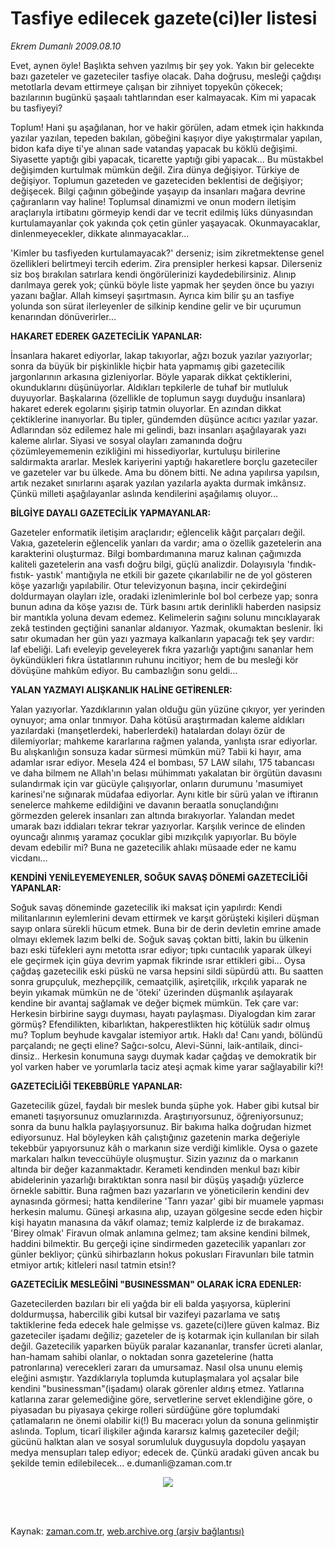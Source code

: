# Tasfiye edilecek gazete(ci)ler listesi

*Ekrem Dumanlı 2009.08.10*

<td class="columnist-detail">
<p>Evet, aynen öyle! Başlıkta sehven yazılmış bir şey yok. Yakın bir gelecekte bazı gazeteler ve gazeteciler tasfiye olacak. Daha doğrusu, mesleği çağdışı metotlarla devam ettirmeye çalışan bir zihniyet topyekûn çökecek; bazılarının bugünkü şaşaalı tahtlarından eser kalmayacak. Kim mi yapacak bu tasfiyeyi?</p>
<p>
<div id="haberMetinDiv">
<p> Toplum! Hani şu aşağılanan, hor ve hakir görülen, adam etmek için hakkında yazılar yazılan, tepeden bakılan, göbeğini kaşıyor diye yakıştırmalar yapılan, bidon kafa diye ti'ye alınan sade vatandaş yapacak bu köklü değişimi. Siyasette yaptığı gibi yapacak, ticarette yaptığı gibi yapacak... Bu müstakbel değişimden kurtulmak mümkün değil. Zira dünya değişiyor. Türkiye de değişiyor. Toplumun gazeteden ve gazeteciden beklentisi de değişiyor; değişecek. Bilgi çağının göbeğinde yaşayıp da insanları mağara devrine çağıranların vay haline! Toplumsal dinamizmi ve onun modern iletişim araçlarıyla irtibatını görmeyip kendi dar ve tecrit edilmiş lüks dünyasından kurtulamayanlar çok yakında çok çetin günler yaşayacak. Okunmayacaklar, dinlenmeyecekler, dikkate alınmayacaklar...
<p>'Kimler bu tasfiyeden kurtulamayacak?' derseniz; isim zikretmektense genel özellikleri belirtmeyi tercih ederim. Zira prensipler herkesi kapsar. Dilerseniz siz boş bırakılan satırlara kendi öngörülerinizi kaydedebilirsiniz. Alınıp darılmaya gerek yok; çünkü böyle liste yapmak her şeyden önce bu yazıyı yazanı bağlar. Allah kimseyi şaşırtmasın. Ayrıca kim bilir şu an tasfiye yolunda son sürat ilerleyenler de silkinip kendine gelir ve bir uçurumun kenarından dönüverirler...
<p><b>HAKARET EDEREK GAZETECİLİK YAPANLAR:</b>
<p> İnsanlara hakaret ediyorlar, lakap takıyorlar, ağzı bozuk yazılar yazıyorlar; sonra da büyük bir pişkinlikle hiçbir hata yapmamış gibi gazetecilik jargonlarının arkasına gizleniyorlar. Böyle yaparak dikkat çektiklerini, okunduklarını düşünüyorlar. Aldıkları tepkilerle de tuhaf bir mutluluk duyuyorlar. Başkalarına (özellikle de toplumun saygı duyduğu insanlara) hakaret ederek egolarını şişirip tatmin oluyorlar. En azından dikkat çektiklerine inanıyorlar. Bu tipler, gündemden düşünce acıtıcı yazılar yazar. Adlarından söz edilemez hale mi gelindi, bazı insanları aşağılayarak yazı kaleme alırlar. Siyasi ve sosyal olayları zamanında doğru çözümleyememenin ezikliğini mi hissediyorlar, kurtuluşu birilerine saldırmakta ararlar. Meslek kariyerini yaptığı hakaretlere borçlu gazeteciler ve gazeteler var bu ülkede. Ama bu dönem bitti. Ne adına yapılırsa yapılsın, artık nezaket sınırlarını aşarak yazılan yazılarla ayakta durmak imkânsız. Çünkü milleti aşağılayanlar aslında kendilerini aşağılamış oluyor...
<p><b>BİLGİYE DAYALI GAZETECİLİK YAPMAYANLAR:</b>
<p> Gazeteler enformatik iletişim araçlarıdır; eğlencelik kâğıt parçaları değil. Vakıa, gazetelerin eğlencelik yanları da vardır; ama o özellik gazetelerin ana karakterini oluşturmaz. Bilgi bombardımanına maruz kalınan çağımızda kaliteli gazetelerin ana vasfı doğru bilgi, güçlü analizdir. Dolayısıyla 'fındık- fıstık- yastık' mantığıyla ne etkili bir gazete çıkarılabilir ne de yol gösteren köşe yazarlığı yapılabilir. Otur televizyonun başına, incir çekirdeğini doldurmayan olayları izle, oradaki izlenimlerinle bol bol cerbeze yap; sonra bunun adına da köşe yazısı de. Türk basını artık derinlikli haberden nasipsiz bir mantıkla yoluna devam edemez. Kelimelerin sağını solunu mıncıklayarak zekâ testinden geçtiğini sananlar aldanıyor. Yazmak, okumaktan beslenir. İki satır okumadan her gün yazı yazmaya kalkanların yapacağı tek şey vardır: laf ebeliği. Lafı eveleyip geveleyerek fıkra yazarlığı yaptığını sananlar hem öykündükleri fıkra üstatlarının ruhunu incitiyor; hem de bu mesleği kör dövüşüne mahkûm ediyor. Bu cambazlığın sonu geldi...
<p><b>YALAN YAZMAYI ALIŞKANLIK HALİNE GETİRENLER:</b>
<p> Yalan yazıyorlar. Yazdıklarının yalan olduğu gün yüzüne çıkıyor, yer yerinden oynuyor; ama onlar tınmıyor. Daha kötüsü araştırmadan kaleme aldıkları yazılardaki (manşetlerdeki, haberlerdeki) hatalardan dolayı özür de dilemiyorlar; mahkeme kararlarına rağmen yalanda, yanlışta ısrar ediyorlar. Bu alışkanlığın sonsuza kadar sürmesi mümkün mü? Tabii ki hayır, ama adamlar ısrar ediyor. Mesela 424 el bombası, 57 LAW silahı, 175 tabancası ve daha bilmem ne Allah'ın belası mühimmatı yakalatan bir örgütün davasını sulandırmak için var gücüyle çalışıyorlar, onların durumunu 'masumiyet karinesi'ne sığınarak müdafaa ediyorlar. Aynı kitle bir sürü yalan ve iftiranın senelerce mahkeme edildiğini ve davanın beraatla sonuçlandığını görmezden gelerek insanları zan altında bırakıyorlar. Yalandan medet umarak bazı iddiaları tekrar tekrar yazıyorlar. Karşılık verince de elinden oyuncağı alınmış yaramaz çocuklar gibi mızıkçılık yapıyorlar. Bu böyle devam edebilir mi? Buna ne gazetecilik ahlakı müsaade eder ne kamu vicdanı...
<p><b>KENDİNİ YENİLEYEMEYENLER, SOĞUK SAVAŞ DÖNEMİ GAZETECİLİĞİ YAPANLAR:</b>
<p>Soğuk savaş döneminde gazetecilik iki maksat için yapılırdı: Kendi militanlarının eylemlerini devam ettirmek ve karşıt görüşteki kişileri düşman sayıp onlara sürekli hücum etmek. Buna bir de derin devletin emrine amade olmayı eklemek lazım belki de. Soğuk savaş çoktan bitti, lakin bu ülkenin bazı eski tüfekleri aynı metotta ısrar ediyor; tıpkı cuntacılık yaparak ülkeyi ele geçirmek için güya devrim yapmak fikrinde ısrar ettikleri gibi... Oysa çağdaş gazetecilik eski püskü ne varsa hepsini sildi süpürdü attı. Bu saatten sonra grupçuluk, mezhepçilik, cemaatçilik, aşiretçilik, ırkçılık yaparak ne beyin yıkamak mümkün ne de 'öteki' üzerinden düşmanlık aşılayarak kendine bir avantaj sağlamak ve değer biçmek mümkün. Tek çare var: Herkesin birbirine saygı duyması, hayatı paylaşması. Diyalogdan kim zarar görmüş? Efendilikten, kibarlıktan, hakperestlikten hiç kötülük sadır olmuş mu? Toplum beyhude kavgalar istemiyor artık. Haklı da! Canı yandı, bölündü parçalandı; ne geçti eline? Sağcı-solcu, Alevi-Sünni, laik-antilaik, dinci-dinsiz.. Herkesin konumuna saygı duymak kadar çağdaş ve demokratik bir yol varken haber ve yorumlarla taciz ateşi açmak kime yarar sağlayabilir ki?!
<p><b>GAZETECİLİĞİ TEKEBBÜRLE YAPANLAR:</b>
<p> Gazetecilik güzel, faydalı bir meslek bunda şüphe yok. Haber gibi kutsal bir emaneti taşıyorsunuz omuzlarınızda. Araştırıyorsunuz, öğreniyorsunuz; sonra da bunu halkla paylaşıyorsunuz. Bir bakıma halka doğrudan hizmet ediyorsunuz. Hal böyleyken kâh çalıştığınız gazetenin marka değeriyle tekebbür yapıyorsunuz kâh o markanın size verdiği kimlikle. Oysa o gazete markaları halkın teveccühüyle oluşmuştur. Sizin yazınız da o markanın altında bir değer kazanmaktadır. Kerameti kendinden menkul bazı kibir abidelerinin yazarlığı bıraktıktan sonra nasıl bir düşüş yaşadığı yüzlerce örnekle sabittir. Buna rağmen bazı yazarların ve yöneticilerin kendini dev aynasında görmesi; hatta kendilerine 'Tanrı yazar' gibi bir muamele yapması herkesin malumu. Güneşi arkasına alıp, uzayan gölgesine secde eden hiçbir kişi hayatın manasına da vâkıf olamaz; temiz kalplerde iz de bırakamaz. 'Birey olmak' Firavun olmak anlamına gelmez; tam aksine kendini bilmek, haddini bilmektir. Bu gerçeği içine sindirmeden gazetecilik yapanları zor günler bekliyor; çünkü sihirbazların hokus pokusları Firavunları bile tatmin etmiyor artık; kitleleri nasıl tatmin etsin!?
<p><b>GAZETECİLİK MESLEĞİNİ "BUSINESSMAN" OLARAK İCRA EDENLER: </b>
<p>Gazetecilerden bazıları bir eli yağda bir eli balda yaşıyorsa, küplerini doldurmuşsa, habercilik gibi kutsal bir vazifeyi pazarlama ve satış taktiklerine feda edecek hale gelmişse vs. gazete(ci)lere güven kalmaz. Biz gazeteciler işadamı değiliz; gazeteler de iş kotarmak için kullanılan bir silah değil. Gazetecilik yaparken büyük paralar kazananlar, transfer ücreti alanlar, han-hamam sahibi olanlar, o noktadan sonra gazetelerine (hatta patronlarına) verecekleri zararı da umursamaz. Nasıl olsa ununu elemiş eleğini asmıştır. Yazdıklarıyla toplumda kutuplaşmalara yol açsalar bile kendini "businessman"(işadamı) olarak görenler aldırış etmez. Yatlarına katlarına zarar gelemediğine göre, servetlerine servet eklendiğine göre, o piyasadan bu piyasaya çekirge rolleri sürdüğüne göre toplumdaki çatlamaların ne önemi olabilir ki(!) Bu maceracı yolun da sonuna gelinmiştir aslında. Toplum, ticarî ilişkiler ağında kararsız kalmış gazeteciler değil; gücünü halktan alan ve sosyal sorumluluk duygusuyla dopdolu yaşayan medya mensupları talep ediyor; edecek de. Çünkü aradaki güven ancak bu şekilde temin edilebilecek... e.dumanli@zaman.com.tr
<p>
<p><p align="center"><img border="0" src="http://web.archive.org/web/20111116123201im_/http://medya.zaman.com.tr/2009/08/10/tiraj.gif"/>
<p></p></p></p></p></p></p></p></p></p></p></p></p></p></p></p></p></p></p></div>
</p>


<p><br>
		 </br></p></td>

Kaynak: [zaman.com.tr](http://zaman.com.tr/yazar.do?yazino=878788), [web.archive.org (arşiv bağlantısı)](http://web.archive.org/web/20111116123201/http://www.zaman.com.tr:80/yazar.do?yazino=878788)
